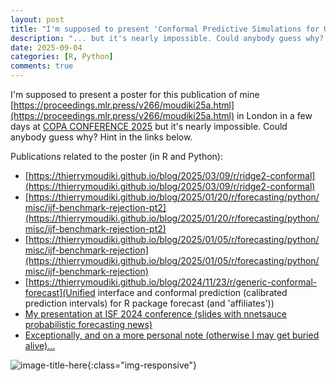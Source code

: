 ```yaml
---
layout: post
title: "I'm supposed to present 'Conformal Predictive Simulations for Univariate Time Series' at COPA CONFERENCE 2025 in London..."
description: "... but it's nearly impossible. Could anybody guess why? Hint in the links below."
date: 2025-09-04
categories: [R, Python]
comments: true
---
```


I'm supposed to present a poster for this publication of mine [https://proceedings.mlr.press/v266/moudiki25a.html](https://proceedings.mlr.press/v266/moudiki25a.html)
 in London in a few days at [COPA CONFERENCE 2025](https://copa-conference.com/) but it's nearly impossible. Could anybody guess why? Hint in the links below.

Publications related to the poster (in R and Python): 

- [https://thierrymoudiki.github.io/blog/2025/03/09/r/ridge2-conformal](https://thierrymoudiki.github.io/blog/2025/03/09/r/ridge2-conformal)
- [https://thierrymoudiki.github.io/blog/2025/01/20/r/forecasting/python/misc/ijf-benchmark-rejection-pt2](https://thierrymoudiki.github.io/blog/2025/01/20/r/forecasting/python/misc/ijf-benchmark-rejection-pt2)
- [https://thierrymoudiki.github.io/blog/2025/01/05/r/forecasting/python/misc/ijf-benchmark-rejection](https://thierrymoudiki.github.io/blog/2025/01/05/r/forecasting/python/misc/ijf-benchmark-rejection)
- [https://thierrymoudiki.github.io/blog/2024/11/23/r/generic-conformal-forecast](Unified interface and conformal prediction (calibrated prediction intervals) for R package forecast (and 'affiliates'))
- [My presentation at ISF 2024 conference (slides with nnetsauce probabilistic forecasting news)](https://thierrymoudiki.github.io/blog/2024/07/03/python/quasirandomizednn/forecasting/nnetsauce-mts-isf2024)
- [Exceptionally, and on a more personal note (otherwise I may get buried alive)...](https://thierrymoudiki.github.io/blog/2025/06/10/r/python/techtonique/personal-note)

![image-title-here]({{base}}/images/2025-09-04/2025-09-04-image1.png){:class="img-responsive"}
    

